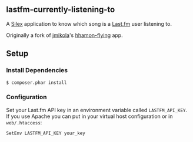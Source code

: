## lastfm-currently-listening-to

A [Silex][1] application to know which song is a [Last.fm][2] user listening to.

Originally a fork of [jmikola][3]'s [hhamon-flying][4] app.  

## Setup

### Install Dependencies

    $ composer.phar install

### Configuration

Set your Last.fm API key in an environment variable called `LASTFM_API_KEY`.  
If you use Apache you can put in your virtual host configuration or in `web/.htaccess`:

    SetEnv LASTFM_API_KEY your_key

  [1]: http://silex.sensiolabs.org/
  [2]: http://last.fm/
  [3]: https://github.com/jmikola
  [4]: https://github.com/jmikola/hhamon-flying

